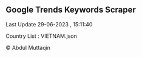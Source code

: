 

## Google Trends Keywords Scraper 
 
Last Update 29-06-2023 , 15:11:40

Country List :
VIETNAM.json



© Abdul Muttaqin 

